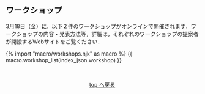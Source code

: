 <h2 id="ws_info">ワークショップ</h2>

3月18日（金）に，以下２件のワークショップがオンラインで開催されます．ワークショップの内容・発表方法等，詳細は，それぞれのワークショップの提案者が開設するWebサイトをご覧ください．

{% import "macro/workshops.njk" as macro %}
{{ macro.workshop_list(index_json.workshop) }}

<br>
<p align="center"><a href="#menu">top へ戻る</a></p>
